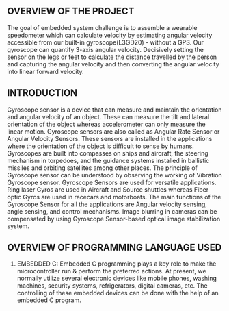 ## OVERVIEW OF THE PROJECT 
The goal of embedded system challenge is to assemble a wearable speedometer which can calculate
velocity by estimating angular velocity accessible from our built-in gyroscope(L3GD20) - without a GPS. 
Our gyroscope can quantify 3-axis angular velocity. Decisively setting the sensor on the legs or feet to
calculate the distance travelled by the person and capturing the angular velocity and then converting the 
angular velocity into linear forward velocity. 

## INTRODUCTION
Gyroscope sensor is a device that can measure and maintain the orientation and angular velocity of an 
object. These can measure the tilt and lateral orientation of the object whereas accelerometer can only 
measure the linear motion. Gyroscope sensors are also called as Angular Rate Sensor or Angular Velocity 
Sensors. These sensors are installed in the applications where the orientation of the object is difficult to 
sense by humans.
Gyroscopes are built into compasses on ships and aircraft, the steering mechanism in torpedoes, and the 
guidance systems installed in ballistic missiles and orbiting satellites among other places.
The principle of Gyroscope sensor can be understood by observing the working of Vibration Gyroscope 
sensor.
Gyroscope Sensors are used for versatile applications. Ring laser Gyros are used in Aircraft and Source 
shuttles whereas Fiber optic Gyros are used in racecars and motorboats.
The main functions of the Gyroscope Sensor for all the applications are Angular velocity sensing, angle 
sensing, and control mechanisms. Image blurring in cameras can be compensated by using Gyroscope 
Sensor-based optical image stabilization system.
 
## OVERVIEW OF PROGRAMMING LANGUAGE USED
1) EMBEDDED C: Embedded C programming plays a key role to make the microcontroller run & 
perform the preferred actions. At present, we normally utilize several electronic devices like mobile 
phones, washing machines, security systems, refrigerators, digital cameras, etc. The controlling of these 
embedded devices can be done with the help of an embedded C program.
